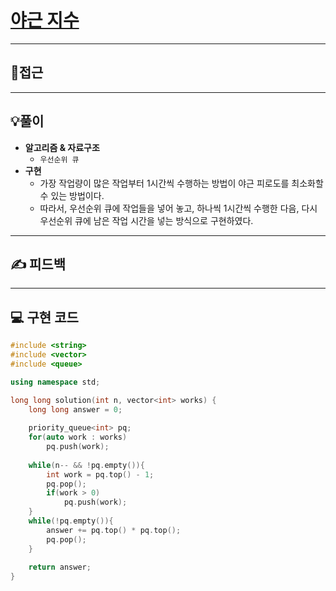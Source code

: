 # [야근 지수](https://programmers.co.kr/learn/courses/30/lessons/12927)
___
## 🤔접근
___
## 💡풀이
- <b>알고리즘 & 자료구조</b>
    - `우선순위 큐`
- <b>구현</b>
    - 가장 작업량이 많은 작업부터 1시간씩 수행하는 방법이 야근 피로도를 최소화할 수 있는 방법이다.
    - 따라서, 우선순위 큐에 작업들을 넣어 놓고, 하나씩 1시간씩 수행한 다음, 다시 우선순위 큐에 남은 작업 시간을 넣는 방식으로 구현하였다.
___
## ✍ 피드백
___
## 💻 구현 코드
```c++
#include <string>
#include <vector>
#include <queue>

using namespace std;

long long solution(int n, vector<int> works) {
    long long answer = 0;
    
    priority_queue<int> pq;
    for(auto work : works)
        pq.push(work);
    
    while(n-- && !pq.empty()){
        int work = pq.top() - 1;
        pq.pop();
        if(work > 0)
            pq.push(work);
    }
    while(!pq.empty()){
        answer += pq.top() * pq.top();
        pq.pop();
    }
    
    return answer;
}
```